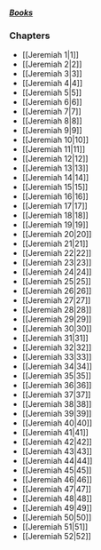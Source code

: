 ##### *[Books](--%20Bible%20--.md)*

### Chapters
- [[Jeremiah 1|1]]
- [[Jeremiah 2|2]]
- [[Jeremiah 3|3]]
- [[Jeremiah 4|4]]
- [[Jeremiah 5|5]]
- [[Jeremiah 6|6]]
- [[Jeremiah 7|7]]
- [[Jeremiah 8|8]]
- [[Jeremiah 9|9]]
- [[Jeremiah 10|10]]
- [[Jeremiah 11|11]]
- [[Jeremiah 12|12]]
- [[Jeremiah 13|13]]
- [[Jeremiah 14|14]]
- [[Jeremiah 15|15]]
- [[Jeremiah 16|16]]
- [[Jeremiah 17|17]]
- [[Jeremiah 18|18]]
- [[Jeremiah 19|19]]
- [[Jeremiah 20|20]]
- [[Jeremiah 21|21]]
- [[Jeremiah 22|22]]
- [[Jeremiah 23|23]]
- [[Jeremiah 24|24]]
- [[Jeremiah 25|25]]
- [[Jeremiah 26|26]]
- [[Jeremiah 27|27]]
- [[Jeremiah 28|28]]
- [[Jeremiah 29|29]]
- [[Jeremiah 30|30]]
- [[Jeremiah 31|31]]
- [[Jeremiah 32|32]]
- [[Jeremiah 33|33]]
- [[Jeremiah 34|34]]
- [[Jeremiah 35|35]]
- [[Jeremiah 36|36]]
- [[Jeremiah 37|37]]
- [[Jeremiah 38|38]]
- [[Jeremiah 39|39]]
- [[Jeremiah 40|40]]
- [[Jeremiah 41|41]]
- [[Jeremiah 42|42]]
- [[Jeremiah 43|43]]
- [[Jeremiah 44|44]]
- [[Jeremiah 45|45]]
- [[Jeremiah 46|46]]
- [[Jeremiah 47|47]]
- [[Jeremiah 48|48]]
- [[Jeremiah 49|49]]
- [[Jeremiah 50|50]]
- [[Jeremiah 51|51]]
- [[Jeremiah 52|52]]

